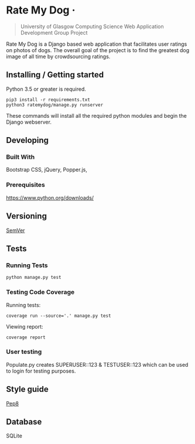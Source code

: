 # Rate My Dog &middot;
> University of Glasgow Computing Science Web Application Development Group Project

Rate My Dog is a Django based web application that facilitates user ratings on photos of dogs. The overall goal of the project is to find the greatest dog image of all time by crowdsourcing ratings.

## Installing / Getting started

Python 3.5 or greater is required.

```shell
pip3 install -r requirements.txt
python3 ratemydog/manage.py runserver
```

These commands will install all the required python modules and begin the Django webserver.

## Developing

### Built With
Bootstrap CSS, jQuery, Popper.js,

### Prerequisites
https://www.python.org/downloads/

## Versioning

[SemVer](http://semver.org/)

## Tests

### Running Tests
```shell
python manage.py test
```
### Testing Code Coverage
Running tests:
```shell
coverage run --source='.' manage.py test
```
Viewing report:
```shell
coverage report
```
### User testing

Populate.py creates SUPERUSER::123 & TESTUSER::123 which can be used to login for testing purposes.

## Style guide

[Pep8](https://www.python.org/dev/peps/pep-0008/)


## Database

SQLite 
